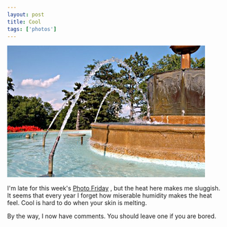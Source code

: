 ```yaml
---
layout: post
title: Cool
tags: ['photos']
---
```


![Foutain :: Nikon D70 : 1/320s : f/10 : ISO 200](/media/2004/07/cool.jpg)

I'm late for this week's [Photo Friday](http://www.photofriday.com) ,
but the heat here makes me sluggish. It seems that every year I forget
how miserable humidity makes the heat feel. Cool is hard to do when your
skin is melting.

By the way, I now have comments. You should leave one if you are bored.
